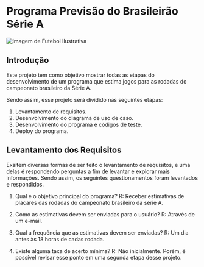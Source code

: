 # Programa Previsão do Brasileirão Série A

![Imagem de Futebol Ilustrativa](img/imagens.jpeg)

## Introdução
Este projeto tem como objetivo mostrar todas as etapas do desenvolvimento de um programa que estima jogos para as rodadas do campeonato brasileiro da Série A.

Sendo assim, esse projeto será dividido nas seguintes etapas:
1. Levantamento de requisitos.
2. Desenvolvimento do diagrama de uso de caso.
3. Desenvolvimento do programa e códigos de teste.
4. Deploy do programa.

## Levantamento dos Requisitos 
Exsitem diversas formas de ser feito o levantamento de requisitos, e uma delas é respondendo perguntas a fim de levantar e explorar mais informações. Sendo assim, os seguintes questionamentos foram levantados e respondidos. 

1. Qual é o objetivo principal do programa?
  R: Receber estimativas de placares das rodadas do campeonato brasileiro da série A.

2. Como as estimativas devem ser enviadas para o usuário?
  R: Através de um e-mail.

3. Qual a frequência que as estimativas devem ser enviadas?
  R: Um dia antes às 18 horas de cadas rodada. 

4. Existe alguma taxa de acerto mínima?
  R: Não inicialmente. Porém, é possível revisar esse ponto em uma segunda etapa desse projeto.


